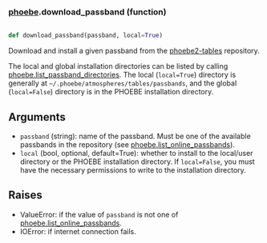### [phoebe](phoebe.md).download_passband (function)


```py

def download_passband(passband, local=True)

```



Download and install a given passband from the
[phoebe2-tables](https://github.com/phoebe-project/phoebe2-tables) repository.

The local and global installation directories can be listed by calling
[phoebe.list_passband_directories](phoebe.list_passband_directories.md).  The local (`local=True`) directory
is generally at `~/.phoebe/atmospheres/tables/passbands`, and the global
(`local=False`) directory is in the PHOEBE installation directory.

Arguments
----------
* `passband` (string): name of the passband.  Must be one of the available
    passbands in the repository (see [phoebe.list_online_passbands](phoebe.list_online_passbands.md)).
* `local` (bool, optional, default=True): whether to install to the local/user
    directory or the PHOEBE installation directory.  If `local=False`, you
    must have the necessary permissions to write to the installation
    directory.

Raises
--------
* ValueError: if the value of `passband` is not one of
    [phoebe.list_online_passbands](phoebe.list_online_passbands.md).
* IOError: if internet connection fails.

